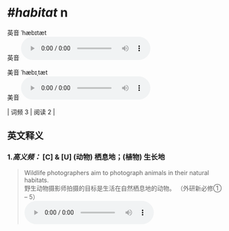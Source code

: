 # ***\#habitat*** n
英音 ˈhæbɪtæt  
英音
<audio src="./media/habitat-B.aac" controls="controls"></audio>

美音 ˈhæbɪˌtæt  
美音
<audio src="./media/habitat.aac" controls="controls"></audio>



| 词频 3 | 阅读 2 |  

英文释义
---
### 1.*高义频：* **[C] & [U] (动物) 栖息地；(植物) 生长地**  

 > Wildlife photographers aim to photograph animals in their natural habitats.  
 > 野生动物摄影师拍摄的目标是生活在自然栖息地的动物。  （外研新必修① – 5）  
<audio src="./media/Wildlife photographers aim to photograph animals in their natural habitats2_AAC.aac" controls="controls"></audio>


